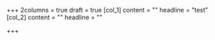 +++
2columns = true
draft = true
[col_1]
content = ""
headline = "test"
[col_2]
content = ""
headline = ""

+++
